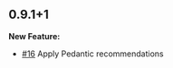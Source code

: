 ## 0.9.1+1

**New Feature:**

* [#16](https://github.com/rikulo/socket.io-dart/pull/16) Apply Pedantic recommendations
